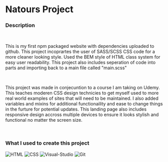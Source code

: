 <h1>Natours Project</h1>
<div>
<h3>Description</h3>
<br>
<p>This is my first npm packaged website with dependencies uploaded to github. This project incoprartes the user of SASS/SCSS CSS code for a more cleaner looking style. Used the BEM style of HTML class system for easy user readability. This project also includes seperation of code into parts and importing back to a main file called "main.scss"</p>
</div>
<br>
<p>This project was made in conjecuntion to a course I am taking on Udemy. This teaches moderen CSS design technicies to get myself used to more real world examples of sites that will need to be maintained. I also added variables and mixins for additional functionaility and ease to change things in the furture for potential updates. This landing page also includes responsive design accross multiple devices to ensure it looks stylish and functional no matter the screen size.</p>
<br>
<div></div>
<h3>What I used to create this project</h3>
<div></div>

  ![HTML](https://img.shields.io/badge/HTML5-E34F26?style=for-the-badge&logo=html5&logoColor=white)
  ![CSS](https://img.shields.io/badge/CSS3-1572B6?style=for-the-badge&logo=css3&logoColor=white)
  ![Visual-Studio](https://img.shields.io/badge/Visual%20Studio-5C2D91?style=for-the-badge&logo=visual-studio&logoColor=white)
  ![Git](https://img.shields.io/badge/git-F05032?style=for-the-badge&logo=git&logoColor=white)
